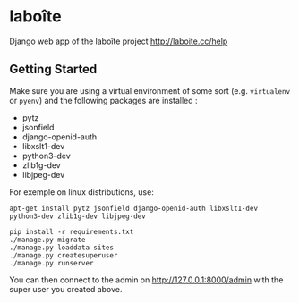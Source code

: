 # laboîte
Django web app of the laboîte project http://laboite.cc/help

## Getting Started

Make sure you are using a virtual environment of some sort (e.g. `virtualenv` or
`pyenv`) and the following packages are installed :
* pytz
* jsonfield
* django-openid-auth
* libxslt1-dev
* python3-dev
* zlib1g-dev
* libjpeg-dev

For exemple on linux distributions, use:
```
apt-get install pytz jsonfield django-openid-auth libxslt1-dev python3-dev zlib1g-dev libjpeg-dev
```

```
pip install -r requirements.txt
./manage.py migrate
./manage.py loaddata sites
./manage.py createsuperuser
./manage.py runserver
```

You can then connect to the admin on http://127.0.0.1:8000/admin with the super
user you created above.
